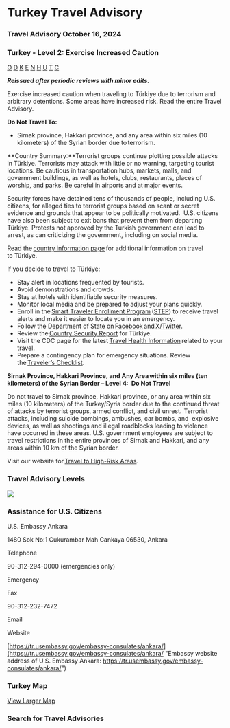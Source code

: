 # Turkey Travel Advisory

### Travel Advisory October 16, 2024

### Turkey - Level 2: Exercise Increased Caution

[O](javascript:void(0); "Tool Tip: Other")
[D](javascript:void(0); "Tool Tip: Wrongful Detention")
[K](javascript:void(0); "Tool Tip: Kidnap and Hostage")
[E](javascript:void(0); "Tool Tip: Event")
[N](javascript:void(0); "Tool Tip: Disaster")
[H](javascript:void(0); "Tool Tip: Health")
[U](javascript:void(0); "Tool Tip: Civil Unrest")
[T](javascript:void(0); "Tool Tip: Terrorism")
[C](javascript:void(0); "Tool Tip: Crimes")

***Reissued after periodic reviews with minor edits.***

Exercise increased caution when traveling to Türkiye due to terrorism and arbitrary detentions. Some areas have increased risk. Read the entire Travel Advisory.

**Do Not Travel To:**

* Sirnak province, Hakkari province, and any area within six miles (10 kilometers) of the Syrian border due to terrorism.

**Country Summary:**Terrorist groups continue plotting possible attacks in Türkiye. Terrorists may attack with little or no warning, targeting tourist locations. Be cautious in transportation hubs, markets, malls, and government buildings, as well as hotels, clubs, restaurants, places of worship, and parks. Be careful in airports and at major events.

Security forces have detained tens of thousands of people, including U.S. citizens, for alleged ties to terrorist groups based on scant or secret evidence and grounds that appear to be politically motivated.  U.S. citizens have also been subject to exit bans that prevent them from departing Türkiye. Protests not approved by the Turkish government can lead to arrest, as can criticizing the government, including on social media.

Read the [country information page](https://travel.state.gov/content/travel/en/international-travel/International-Travel-Country-Information-Pages/Turkey.html) for additional information on travel to Türkiye.

If you decide to travel to Türkiye:

* Stay alert in locations frequented by tourists.
* Avoid demonstrations and crowds.
* Stay at hotels with identifiable security measures.
* Monitor local media and be prepared to adjust your plans quickly.
* Enroll in the [Smart Traveler Enrollment Program](https://step.state.gov/step/) ([STEP](https://step.state.gov/step/)) to receive travel alerts and make it easier to locate you in an emergency.
* Follow the Department of State on [Facebook](https://www.facebook.com/travelgov) and [X/Twitter](http://www.twitter.com/travelgov).
* Review the [Country Security Report](https://www.osac.gov/Country/Turkey/Detail) for Türkiye.
* Visit the CDC page for the latest [Travel Health Information](https://wwwnc.cdc.gov/travel/destinations/list) related to your travel.
* Prepare a contingency plan for emergency situations. Review the [Traveler’s Checklist](https://travel.state.gov/content/travel/en/international-travel/before-you-go/travelers-checklist.html).

**Sirnak Province, Hakkari Province, and Any Area within six miles (ten kilometers) of the Syrian Border – Level 4:  Do Not Travel**

Do not travel to Sirnak province, Hakkari province, or any area within six miles (10 kilometers) of the Turkey/Syria border due to the continued threat of attacks by terrorist groups, armed conflict, and civil unrest.  Terrorist attacks, including suicide bombings, ambushes, car bombs, and  explosive devices, as well as shootings and illegal roadblocks leading to violence have occurred in these areas. U.S. government employees are subject to travel restrictions in the entire provinces of Sirnak and Hakkari, and any areas within 10 km of the Syrian border.

Visit our website for [Travel to High-Risk Areas](/content/travel/en/international-travel/before-you-go/travelers-with-special-considerations/high-risk-travelers.html).

### Travel Advisory Levels

[![](/content/dam/NEWTravelAssets/images/travel-levelv2.svg)](/content/travel/en/international-travel/before-you-go/about-our-new-products.html "Travel Advisory Levels")

### Assistance for U.S. Citizens

U.S. Embassy Ankara

1480 Sok No:1 Cukurambar Mah Cankaya 06530, Ankara

Telephone

90-312-294-0000 (emergencies only)

Emergency

Fax

90-312-232-7472

Email

Website

[https://tr.usembassy.gov/embassy-consulates/ankara/](https://tr.usembassy.gov/embassy-consulates/ankara/ "Embassy website address of U.S. Embassy Ankara: https://tr.usembassy.gov/embassy-consulates/ankara/")

### Turkey Map

[View Larger Map](https://travelmaps.state.gov/TSGMap/?extent=22.769017922,33.47626184,46.584526629,44.298798663 "Map of Turkey")



### Search for Travel Advisories